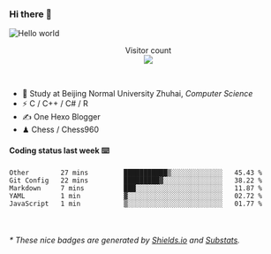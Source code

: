 ### Hi there 👋


<img src="https://raw.githubusercontent.com/sagar-viradiya/sagar-viradiya/master/resources/banner.png" alt="Hello world">
<p align="center"> 
  Visitor count<br/>
  <img src="https://profile-counter.glitch.me/youszoe/count.svg" />
</p>

<br/>


- 🍻  Study at Beijing Normal University Zhuhai, _Computer Science_
- ⚡  C / C++ / C# / R
- ✍️  One Hexo Blogger
- ♟  Chess / Chess960 


#### Coding status last week ⌨️

<!--START_SECTION:waka-->
```text
Other        27 mins         ███████████▒░░░░░░░░░░░░░   45.43 % 
Git Config   22 mins         █████████▓░░░░░░░░░░░░░░░   38.22 % 
Markdown     7 mins          ███░░░░░░░░░░░░░░░░░░░░░░   11.87 % 
YAML         1 min           ▓░░░░░░░░░░░░░░░░░░░░░░░░   02.72 % 
JavaScript   1 min           ▒░░░░░░░░░░░░░░░░░░░░░░░░   01.77 % 
```
<!--END_SECTION:waka-->

<br/>
<center><img src="http://ghchart.rshah.org/409ba5/yousazoe" alt="" /></center>


<h6>* These nice badges are generated by <a href="https://shields.io/">Shields.io</a> and <a href="https://github.com/spencerwooo/Substats">Substats</a>.</h6>
